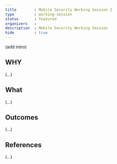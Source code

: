 ```yaml
---
title        : Mobile Security Working Session 2
type         : working-session
status       : featured
organizers   : 
description  : Mobile Security Working Session
hide         : true
---
```


(add intro)

## WHY

(...)

## What

(...)

## Outcomes

(...)

## References

(...)
